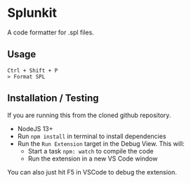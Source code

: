 # Splunkit

A code formatter for .spl files.

## Usage

```
Ctrl + Shift + P
> Format SPL
```

## Installation / Testing

If you are running this from the cloned github repository.

-   NodeJS 13+
-   Run `npm install` in terminal to install dependencies
-   Run the `Run Extension` target in the Debug View. This will:
    -   Start a task `npm: watch` to compile the code
    -   Run the extension in a new VS Code window

You can also just hit F5 in VSCode to debug the extension.
